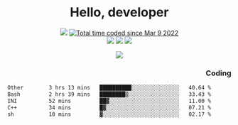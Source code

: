 # <div align='center' >Hello, developer</div>

<div align='center'>
  <a ><img src="https://img.shields.io/badge/dynamic/json?url=https%3A%2F%2Fapi.swo.moe%2Fstats%2Fgithub%2FFree-Aaron-Li&query=count&color=181717&label=GitHub&labelColor=282c34&logo=github&suffix=+follows&cacheSeconds=3600"></a>
  <a href="https://wakatime.com/@fe40087f-8eae-48dc-9950-ad0633db1591"><img src="https://wakatime.com/badge/user/fe40087f-8eae-48dc-9950-ad0633db1591.svg" alt="Total time coded since Mar 9 2022" /></a>
</div>
<div align='center'>
  <a><img src="https://img.shields.io/badge/C%2FC%2B%2B%20-%20%2375664D"></a> 
  <a><img src="https://img.shields.io/badge/Kotlin%20-%20%2375664D"></a> 
  <a><img src="https://img.shields.io/badge/shell-75664D"></a> 
</div>

<p align="center">
  <img src="https://readme-typing-svg.demolab.com/?lines=你好!+开发者;Hello!+ developer&font=Fira%20Code&center=true&width=380&height=50&duration=4000&pause=1000">
</p>


<div align='right'>
  <h3>Coding</h3>
</div>

<!--START_SECTION:waka-->

```txt
Other        3 hrs 13 mins   ██████████░░░░░░░░░░░░░░░   40.64 %
Bash         2 hrs 39 mins   ████████▒░░░░░░░░░░░░░░░░   33.43 %
INI          52 mins         ██▓░░░░░░░░░░░░░░░░░░░░░░   11.00 %
C++          34 mins         █▓░░░░░░░░░░░░░░░░░░░░░░░   07.21 %
sh           10 mins         ▓░░░░░░░░░░░░░░░░░░░░░░░░   02.17 %
```

<!--END_SECTION:waka-->




